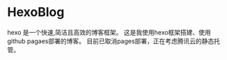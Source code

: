 # HexoBlog
 hexo 是一个快速,简洁且高效的博客框架。
 这是我使用hexo框架搭建、使用github  pagaes部署的博客。
 目前已取消pages部署，正在考虑腾讯云的静态托管。
